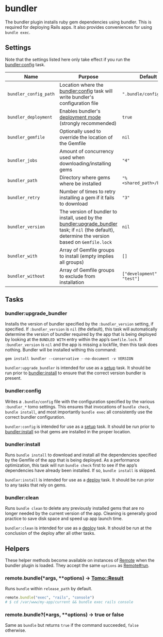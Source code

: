 # bundler

The bundler plugin installs ruby gem dependencies using bundler. This is required for deploying Rails apps. It also provides conveniences for using `bundle exec`.

## Settings

Note that the settings listed here only take effect if you run the [bundler:config](#bundlerconfig) task.

| Name                  | Purpose                                                                                                                                                                       | Default                   |
| --------------------- | ----------------------------------------------------------------------------------------------------------------------------------------------------------------------------- | ------------------------- |
| `bundler_config_path` | Location where the [bundler:config](#bundlerconfig) task will write bundler's configuration file                                                                              | `".bundle/config"`        |
| `bundler_deployment`  | Enables bundler's [deployment mode](https://bundler.io/v2.0/man/bundle-install.1.html#DEPLOYMENT-MODE) (strongly recommended)                                                 | `true`                    |
| `bundler_gemfile`     | Optionally used to override the location of the Gemfile                                                                                                                       | `nil`                     |
| `bundler_jobs`        | Amount of concurrency used when downloading/installing gems                                                                                                                   | `"4"`                     |
| `bundler_path`        | Directory where gems where be installed                                                                                                                                       | `"%<shared_path>/bundle"` |
| `bundler_retry`       | Number of times to retry installing a gem if it fails to download                                                                                                             | `"3"`                     |
| `bundler_version`     | The version of bundler to install, used by the [bundler:upgrade_bundler](#bundlerupgrade_bundler) task; if `nil` (the default), determine the version based on `Gemfile.lock` | `nil`                     |
| `bundler_with`        | Array of Gemfile groups to install (empty implies all groups)                                                                                                                 | `[]`                      |
| `bundler_without`     | Array of Gemfile groups to exclude from installation                                                                                                                          | `["development", "test"]` |

## Tasks

### bundler:upgrade_bundler

Installs the version of bundler specified by the `:bundler_version` setting, if specified. If `:bundler_version` is `nil` (the default), this task will automatically determine the version of bundler required by the app that is being deployed by looking at the `BUNDLED WITH` entry within the app’s `Gemfile.lock`. If `:bundler_version` is `nil` and the app is missing a lockfile, then this task does nothing. Bundler will be installed withing this command:

```
gem install bundler --conservative --no-document -v VERSION
```

`bundler:upgrade_bundler` is intended for use as a [setup](../commands/setup.md) task. It should be run prior to [bundler:install](#bundlerinstall) to ensure that the correct version bundler is present.

### bundler:config

Writes a `.bundle/config` file with the configuration specified by the various `:bundler_*` tomo settings. This ensures that invocations of `bundle check`, `bundle install`, and most importantly `bundle exec` all consistently use the correct bundler configuration.

`bundler:config` is intended for use as a [setup](../commands/setup.md) task. It should be run prior to [bundler:install](#bundlerinstall) so that gems are installed in the proper location.

### bundler:install

Runs `bundle install` to download and install all the dependencies specified by the Gemfile of the app that is being deployed. As a performance optimization, this task will run `bundle check` first to see if the app’s dependencies have already been installed. If so, `bundle install` is skipped.

`bundler:install` is intended for use as a [deploy](../commands/deploy.md) task. It should be run prior to any tasks that rely on gems.

### bundler:clean

Runs `bundle clean` to delete any previously installed gems that are no longer needed by the current version of the app. Cleaning is generally good practice to save disk space and speed up app launch time.

`bundler:clean` is intended for use as a [deploy](../commands/deploy.md) task. It should be run at the conclusion of the deploy after all other tasks.

## Helpers

These helper methods become available on instances of [Remote](../api/Remote.md) when the bundler plugin is loaded. They accept the same `options` as [Remote#run](../api/Remote.md#run42command-4242options-tomoresult).

### remote.bundle(\*args, \*\*options) → [Tomo::Result](../api/Result.md)

Runs `bundle` within `release_path` by default.

```ruby
remote.bundle("exec", "rails", "console")
# $ cd /var/www/my-app/current && bundle exec rails console
```

### remote.bundle?(\*args, \*\*options) → true or false

Same as `bundle` but returns `true` if the command succeeded, `false` otherwise.
